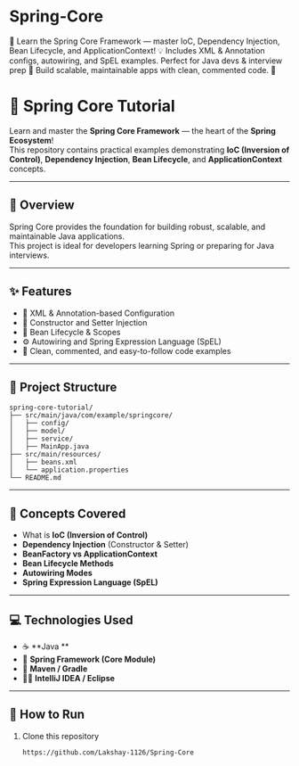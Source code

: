 # Spring-Core
🌱 Learn the Spring Core Framework — master IoC, Dependency Injection, Bean Lifecycle, and ApplicationContext! 💡 Includes XML &amp; Annotation configs, autowiring, and SpEL examples. Perfect for Java devs &amp; interview prep 🚀 Build scalable, maintainable apps with clean, commented code. 🧩

# 🌱 Spring Core Tutorial

Learn and master the **Spring Core Framework** — the heart of the **Spring Ecosystem**!  
This repository contains practical examples demonstrating **IoC (Inversion of Control)**, **Dependency Injection**, **Bean Lifecycle**, and **ApplicationContext** concepts.  

---

## 🚀 Overview

Spring Core provides the foundation for building robust, scalable, and maintainable Java applications.  
This project is ideal for developers learning Spring or preparing for Java interviews.  

---

## ✨ Features

- 🌿 XML & Annotation-based Configuration  
- 🧩 Constructor and Setter Injection  
- 🔄 Bean Lifecycle & Scopes  
- ⚙️ Autowiring and Spring Expression Language (SpEL)  
- 🧠 Clean, commented, and easy-to-follow code examples  

---

## 📂 Project Structure

```text
spring-core-tutorial/
├── src/main/java/com/example/springcore/
│   ├── config/
│   ├── model/
│   ├── service/
│   ├── MainApp.java
├── src/main/resources/
│   ├── beans.xml
│   └── application.properties
└── README.md
```

---

## 🧠 Concepts Covered

- What is **IoC (Inversion of Control)**  
- **Dependency Injection** (Constructor & Setter)  
- **BeanFactory vs ApplicationContext**  
- **Bean Lifecycle Methods**  
- **Autowiring Modes**  
- **Spring Expression Language (SpEL)**  

---

## 💻 Technologies Used

- ☕ **Java **  
- 🌼 **Spring Framework (Core Module)**  
- 🧰 **Maven / Gradle**  
- 🧑‍💻 **IntelliJ IDEA / Eclipse**  

---

## 🧩 How to Run

1. Clone this repository  
   ```bash
   https://github.com/Lakshay-1126/Spring-Core
